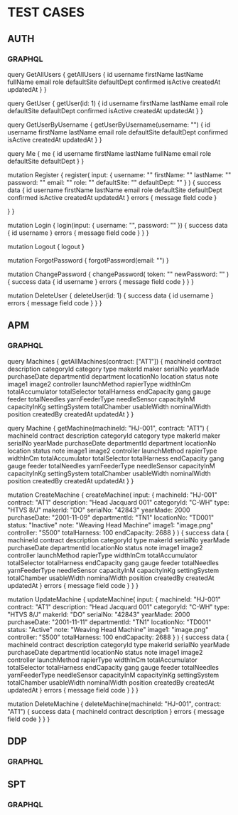 # TEST CASES

## AUTH

### GRAPHQL

query GetAllUsers {
  getAllUsers {
    id
    username
    firstName
    lastName
    fullName
    email
    role
    defaultSite
    defaultDept
    confirmed
    isActive
    createdAt
    updatedAt
  }
}

query GetUser {
  getUser(id: 1) {
    id
    username
    firstName
    lastName
    email
    role
    defaultSite
    defaultDept
    confirmed
    isActive
    createdAt
    updatedAt
  }
}

query GetUserByUsername {
  getUserByUsername(username: "") {
    id
    username
    firstName
    lastName
    email
    role
    defaultSite
    defaultDept
    confirmed
    isActive
    createdAt
    updatedAt
  }
}

query Me {
  me {
    id
    username
    firstName
    lastName
    fullName
    email
    role
    defaultSite
    defaultDept
  }
}

mutation Register {
  register(
    input: {
      username: ""
      firstName: ""
      lastName: ""
      password: ""
      email: ""
      role: ""
      defaultSite: ""
      defaultDept: ""
    }
  ) {
    success
    data {
      id
      username
      firstName
      lastName
      email
      role
      defaultSite
    	defaultDept
      confirmed
      isActive
      createdAt
      updatedAt
    }
    errors {
      message
      field
      code
    }

  }
}

mutation Login {
  login(input: { username: "", password: "" }) {
    success
    data {
    	id
      username
    }
    errors {
      message
      field
      code
    }
  }
}

mutation Logout {
  logout
}

mutation ForgotPassword {
  forgotPassword(email: "")
}

mutation ChangePassword {
  changePassword(
    token: ""
    newPassword: ""
  ) {
    success
    data {
      id
      username
    }
    errors {
      message
      field
      code
    }
  }
}

mutation DeleteUser {
  deleteUser(id: 1) {
    success
    data {
      id
      username
    }
    errors {
      message
      field
      code
    }
  }
}

## APM

### GRAPHQL

query Machines {
  getAllMachines(contract: ["AT1"]) {
    machineId
    contract
    description
    categoryId
    category
    type
    makerId
    maker
    serialNo
    yearMade
    purchaseDate
    departmentId
    department
    locationNo
    location
    status
    note
    image1
    image2
    controller
    launchMethod
    rapierType
    widthInCm
    totalAccumulator
    totalSelector
    totalHarness
    endCapacity
    gang
    gauge
    feeder
    totalNeedles
    yarnFeederType
    needleSensor
    capacityInM
    capacityInKg
    settingSystem
    totalChamber
    usableWidth
    nominalWidth
    position
    createdBy
    createdAt
    updatedAt
  }
}

query Machine {
  getMachine(machineId: "HJ-001", contract: "AT1") {
    machineId
    contract
    description
    categoryId
    category
    type
    makerId
    maker
    serialNo
    yearMade
    purchaseDate
    departmentId
    department
    locationNo
    location
    status
    note
    image1
    image2
    controller
    launchMethod
    rapierType
    widthInCm
    totalAccumulator
    totalSelector
    totalHarness
    endCapacity
    gang
    gauge
    feeder
    totalNeedles
    yarnFeederType
    needleSensor
    capacityInM
    capacityInKg
    settingSystem
    totalChamber
    usableWidth
    nominalWidth
    position
    createdBy
    createdAt
    updatedAt
  }
}

mutation CreateMachine {
  createMachine(
    input: {
      machineId: "HJ-001"
      contract: "AT1"
      description: "Head Jacquard 001"
      categoryId: "C-WH"
      type: "HTVS 8/J"
      makerId: "DO"
      serialNo: "42843"
      yearMade: 2000
      purchaseDate: "2001-11-09"
      departmentId: "TN1"
      locationNo: "TD001"
      status: "Inactive"
      note: "Weaving Head Machine"
      image1: "image.png"
      controller: "S500"
      totalHarness: 100
      endCapacity: 2688
    }
  ) {
    success
    data {
      machineId
      contract
      description
      categoryId
      type
      makerId
      serialNo
      yearMade
      purchaseDate
      departmentId
      locationNo
      status
      note
      image1
      image2
      controller
      launchMethod
      rapierType
      widthInCm
      totalAccumulator
      totalSelector
      totalHarness
      endCapacity
      gang
      gauge
      feeder
      totalNeedles
      yarnFeederType
      needleSensor
      capacityInM
      capacityInKg
      settingSystem
      totalChamber
      usableWidth
      nominalWidth
      position
      createdBy
      createdAt
      updatedAt
    }
    errors {
      message
      field
      code
    }
  }
}

mutation UpdateMachine {
  updateMachine(
    input: {
      machineId: "HJ-001"
      contract: "AT1"
      description: "Head Jacquard 001"
      categoryId: "C-WH"
      type: "HTVS 8/J"
      makerId: "DO"
      serialNo: "42843"
      yearMade: 2000
      purchaseDate: "2001-11-11"
      departmentId: "TN1"
      locationNo: "TD001"
      status: "Active"
      note: "Weaving Head Machine"
      image1: "image.png"
      controller: "S500"
      totalHarness: 100
      endCapacity: 2688
    }
  ) {
    success
    data {
      machineId
      contract
      description
      categoryId
      type
      makerId
      serialNo
      yearMade
      purchaseDate
      departmentId
      locationNo
      status
      note
      image1
      image2
      controller
      launchMethod
      rapierType
      widthInCm
      totalAccumulator
      totalSelector
      totalHarness
      endCapacity
      gang
      gauge
      feeder
      totalNeedles
      yarnFeederType
      needleSensor
      capacityInM
      capacityInKg
      settingSystem
      totalChamber
      usableWidth
      nominalWidth
      position
      createdBy
      createdAt
      updatedAt
    }
    errors {
      message
      field
      code
    }
  }
}

mutation DeleteMachine {
  deleteMachine(machineId: "HJ-001", contract: "AT1") {
    success
    data {
      machineId
      contract
      description
    }
    errors {
      message
      field
      code
    }
  }
}

## DDP

### GRAPHQL

## SPT

### GRAPHQL
